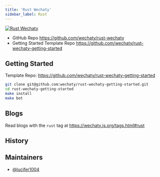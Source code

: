 ```yaml
---
title: 'Rust Wechaty'
sidebar_label: Rust
---
```


[![Rust Wechaty](https://img.shields.io/badge/Wechaty-Rust-f42)](https://github.com/wechaty/rust-wechaty)

- GitHub Repo <https://github.com/wechaty/rust-wechaty>
- Getting Started Template Repo <https://github.com/wechaty/rust-wechaty-getting-started>

## Getting Started

Template Repo: <https://github.com/wechaty/rust-wechaty-getting-started>

```sh
git clone git@github.com:wechaty/rust-wechaty-getting-started.git
cd rust-wechaty-getting-started
make install
make bot
```

## Blogs

Read blogs with the `rust` tag at <https://wechaty.js.org/tags.html#rust>

## History

## Maintainers

- [@lucifer1004](https://github.com/lucifer1004)
